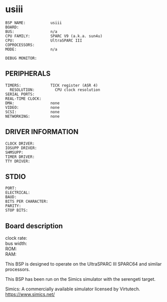 usiii
=====
```
BSP NAME:           usiii
BOARD:              
BUS:                n/a
CPU FAMILY:         SPARC V9 (a.k.a. sun4u)
CPU:                UltraSPARC III
COPROCESSORS:       
MODE:               n/a

DEBUG MONITOR:      
```

PERIPHERALS
-----------
```
TIMERS:             TICK register (ASR 4)
  RESOLUTION:         CPU clock resolution
SERIAL PORTS:       
REAL-TIME CLOCK:    
DMA:                none
VIDEO:              none
SCSI:               none
NETWORKING:         none
```

DRIVER INFORMATION
------------------
```
CLOCK DRIVER:       
IOSUPP DRIVER:      
SHMSUPP:            
TIMER DRIVER:       
TTY DRIVER:         
```

STDIO
-----
```
PORT:               
ELECTRICAL:         
BAUD:               
BITS PER CHARACTER: 
PARITY:             
STOP BITS:          
```

Board description
-----------------
clock rate:     
bus width:      
ROM:            
RAM:            

This BSP is designed to operate on the UltraSPARC III SPARC64 
and similar processors.

This BSP has been run on the Simics simulator with the serengeti target.

Simics:
A commercially available simulator licensed by Virtutech.
https://www.simics.net/
